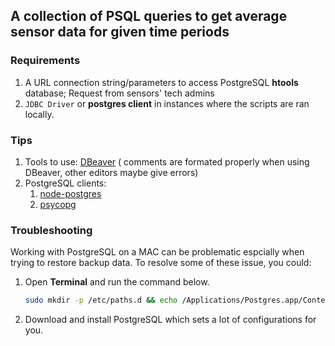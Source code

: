 ## A collection of PSQL queries to get average sensor data for given time periods
### Requirements
1. A URL connection string/parameters to access PostgreSQL <b>htools</b> database; Request from sensors' tech admins
2. `JDBC Driver` or <b>postgres client</b> in instances where the scripts are ran locally.
   
### Tips
1. Tools to use: [DBeaver](https://dbeaver.io) ( comments are formated properly when using DBeaver, other editors maybe give errors)
2. PostgreSQL clients:
   1. [node-postgres](https://node-postgres.com)
   2. [psycopg](https://www.psycopg.org)

### Troubleshooting

Working with PostgreSQL on a MAC can be problematic espcially when trying to restore backup data. To resolve some of these issue, you could:
1. Open <b>Terminal</b> and run the command below. 
    ```sh
    sudo mkdir -p /etc/paths.d && echo /Applications/Postgres.app/Contents/Versions/latest/bin | sudo tee /etc/paths.d/postgresapp 
    ```
2. Download and install PostgreSQL which sets a lot of configurations for you.
